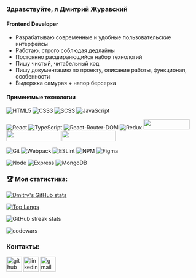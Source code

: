 ### Здравствуйте, я Дмитрий Журавский
#### Frontend Developer

* Разрабатываю современные и удобные пользовательские интерфейсы
* Работаю, строго соблюдая дедлайны
* Постоянно расшираяющийся набор технологий 
* Пишу чистый, читабельный код
* Пишу документацию по проекту, описание работы, функционал, особенности
* Выдержка самурая + напор берсерка

#### Применямые технологии
![HTML5](https://img.shields.io/badge/-HTML5-E35031?style=for-the-badge&logo=html5&logoColor=FFFFFF)
![CSS3](https://img.shields.io/badge/-CSS3-409AD7?style=for-the-badge&logo=css3&logoColor=FFFFFF)
![SCSS](https://img.shields.io/badge/SASS%20-hotpink.svg?&style=for-the-badge&logo=SASS&logoColor=white)
![JavaScript](https://img.shields.io/badge/-Java_Script-F8DF31?style=for-the-badge&logo=javascript&logoColor=000000)

![React](https://img.shields.io/badge/React-20232A?style=for-the-badge&logo=react&logoColor=61DAFB)
![TypeScript](https://img.shields.io/badge/TypeScript-007ACC?style=for-the-badge&logo=typescript&logoColor=white)
![React-Router-DOM](https://img.shields.io/badge/react_router%20-CA4245.svg?&style=for-the-badge&logo=react-router&logoColor=white)
![Redux](https://img.shields.io/badge/Redux-593D88?style=for-the-badge&logo=redux&logoColor=white)
<img src="https://camo.githubusercontent.com/9c71d683b6ae49841ad8418b36a8e0155322f2f7feff416bf93c9d2ec7ff0841/68747470733a2f2f696d672e736869656c64732e696f2f62616467652f52656475782d2d536167612d3233306633393f7374796c653d666c61742d737175617265266c6f676f3d5265647578266c6f676f436f6c6f723d666633393239" width="120" height="27">
<img src="https://camo.githubusercontent.com/05fa5b49e5aed65571a782d2d5a857a463c6862ffea1a420aa076f4fe9edb895/68747470733a2f2f696d672e736869656c64732e696f2f62616467652f52656475782d2d5468756e6b2d3233306633393f7374796c653d666c61742d737175617265266c6f676f3d5265647578266c6f676f436f6c6f723d666633393239" width="140" height="27"/>
<img src="https://img.shields.io/badge/-MobX-orange" width="140" height="27"/>


![Git](https://shields.io/badge/-Git-f0efe7?logo=git&style=for-the-badge)
![Webpack](https://shields.io/badge/-Webpack-2b3a42?logo=webpack&style=for-the-badge)
![ESLint](https://shields.io/badge/-ESLint-2b3a42?logo=ESLint&style=for-the-badge&logoColor=4D3BC4)
![NPM](https://shields.io/badge/-npm-000000?logo=npm&style=for-the-badge)
![Figma](https://shields.io/badge/-Figma-F24E1E?logo=figma&style=for-the-badge&logoColor=fff)  

![Node](https://img.shields.io/badge/Node.js-43853D?style=for-the-badge&logo=node.js&logoColor=white)
![Express](https://shields.io/badge/-Express-333?logo=express&style=for-the-badge)
![MongoDB](https://shields.io/badge/-MongoDB-f9fbfa?logo=MongoDB&style=for-the-badge)  

### 🏆 Моя статистика:
[![Dmitry's GitHub stats](https://github-readme-stats.vercel.app/api?username=DmitryZhuravskiy)](https://github-readme-stats.vercel.app/api?username=anuraghazra&show_icons=true)

[![Top Langs](https://github-readme-stats.vercel.app/api/top-langs/?username=DmitryZhuravskiy)](https://github.com/anuraghazra/github-readme-stats) 

![GitHub streak stats](https://github-readme-streak-stats.herokuapp.com/?user=DmitryZhuravskiy) 

![codewars](https://www.codewars.com/users/DimaZeal/badges/large)

### Контакты:

[<img src='https://cdn.jsdelivr.net/npm/simple-icons@3.0.1/icons/github.svg' alt='github' height='40'>](https://github.com/DmitryZhuravskiy)  [<img src='https://cdn.jsdelivr.net/npm/simple-icons@3.0.1/icons/linkedin.svg' alt='linkedin' height='40'>](https://www.linkedin.com/in/www.linkedin.com/in/dmitry-zhuravskiy/)  [<img src='https://cdn.jsdelivr.net/npm/simple-icons@3.0.1/icons/gmail.svg' alt='gmail' height='40'>](dmitry.zhuravskiy@gmail.com)  







<!--
**DmitryZhuravskiy/DmitryZhuravskiy** is a ✨ _special_ ✨ repository because its `README.md` (this file) appears on your GitHub profile.

Here are some ideas to get you started:

- 🔭 I’m currently working on ...
- 🌱 I’m currently learning ...
- 👯 I’m looking to collaborate on ...
- 🤔 I’m looking for help with ...
- 💬 Ask me about ...
- 📫 How to reach me: ...
- 😄 Pronouns: ...
- ⚡ Fun fact: ...
-->
